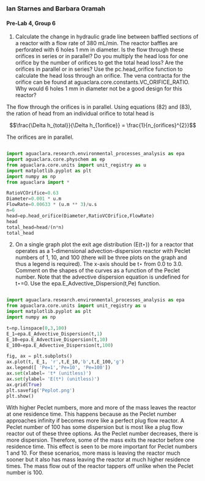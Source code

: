 ### Ian Starnes and Barbara Oramah
#### Pre-Lab 4, Group 6

1. Calculate the change in hydraulic grade line between baffled sections of a reactor with a flow rate of 380 mL/min. The reactor baffles are perforated with 6 holes 1 mm in diameter. Is the flow through these orifices in series or in parallel? Do you multiply the head loss for one orifice by the number of orifices to get the total head loss? Are the orifices in parallel or in series? Use the pc.head_orifice function to calculate the head loss through an orifice. The vena contracta for the orifice can be found at aguaclara.core.constants.VC_ORIFICE_RATIO. Why would 6 holes 1 mm in diameter not be a good design for this reactor?

The flow through the orifices is in parallel. Using equations (82) and (83), the ration of head from an individual orifice to total head is

$$\frac{\Delta h_{total}}{\Delta h_{1orifice}} = \frac{1}{n_{orifices}^{2}}$$

The orifices are in parallel.

```Python

import aguaclara.research.environmental_processes_analysis as epa
import aguaclara.core.physchem as ep
from aguaclara.core.units import unit_registry as u
import matplotlib.pyplot as plt
import numpy as np
from aguaclara import *

RatioVCOrifice=0.63
Diameter=0.001 * u.m
FlowRate=0.00633 * (u.m ** 3)/u.s
n=6
head=ep.head_orifice(Diameter,RatioVCOrifice,FlowRate)
head
total_head=head/(n*n)
total_head
```

2. On a single graph plot the exit age distribution (E(t⋆)) for a reactor that operates as a 1-dimensional advection-dispersion reactor with Peclet numbers of 1, 10, and 100 (there will be three plots on the graph and thus a legend is required). The x-axis should be t⋆ from 0.0 to 3.0. Comment on the shapes of the curves as a function of the Peclet number. Note that the advective dispersion equation is undefined for t⋆=0. Use the epa.E_Advective_Dispersion(t,Pe) function.

```Python

import aguaclara.research.environmental_processes_analysis as epa
from aguaclara.core.units import unit_registry as u
import matplotlib.pyplot as plt
import numpy as np

t=np.linspace(0,3,100)
E_1=epa.E_Advective_Dispersion(t,1)
E_10=epa.E_Advective_Dispersion(t,10)
E_100=epa.E_Advective_Dispersion(t,100)

fig, ax = plt.subplots()
ax.plot(t, E_1, 'r',t,E_10,'b',t,E_100,'g')
ax.legend([ 'Pe=1','Pe=10', 'Pe=100'])
ax.set(xlabel= 't* (unitless)')
ax.set(ylabel= 'E(t*) (unitless)')
ax.grid(True)
plt.savefig('Peplot.png')
plt.show()

```
With higher Peclet numbers, more and more of the mass leaves the reactor at one residence time. This happens because as the Peclet number approaches infinity if becomes more like a perfect plug flow reactor. A Peclet number of 100 has some dispersion but is most like a plug flow reactor out of these three options. As the Peclet number decreases, there is more dispersion. Therefore, some of the mass exits the reactor before one residence time. This effect is seen to be more important for Peclet numbers 1 and 10. For these scenarios, more mass is leaving the reactor much sooner but it also has mass leaving the reactor at much higher residence times. The mass flow out of the reactor tappers off unlike when the Peclet number is 100.
